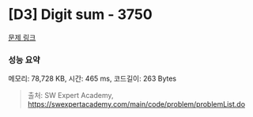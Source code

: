 # [D3] Digit sum - 3750 

[문제 링크](https://swexpertacademy.com/main/code/problem/problemDetail.do?contestProbId=AWHPiSYKAD0DFAUn) 

### 성능 요약

메모리: 78,728 KB, 시간: 465 ms, 코드길이: 263 Bytes



> 출처: SW Expert Academy, https://swexpertacademy.com/main/code/problem/problemList.do